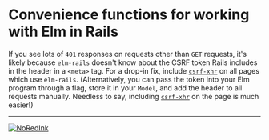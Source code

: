 # Convenience functions for working with Elm in Rails

If you see lots of `401` responses on requests other than `GET` requests, it's likely because `elm-rails` doesn't know about the CSRF token Rails includes in the header in a `<meta>` tag. For a drop-in fix, include [`csrf-xhr`](https://www.npmjs.com/package/csrf-xhr) on all pages which use `elm-rails`. (Alternatively, you can pass the token into your Elm program through a flag, store it in your `Model`, and add the header to all requests manually. Needless to say, including [`csrf-xhr`](https://www.npmjs.com/package/csrf-xhr) on the page is much easier!)

---
[![NoRedInk](https://cloud.githubusercontent.com/assets/1094080/9069346/99522418-3a9d-11e5-8175-1c2bfd7a2ffe.png)](http://noredink.com/about/team)


